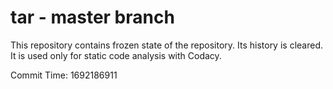 # tar - master branch

This repository contains frozen state of the repository.
Its history is cleared. It is used only for static code
analysis with Codacy.

Commit Time: 1692186911